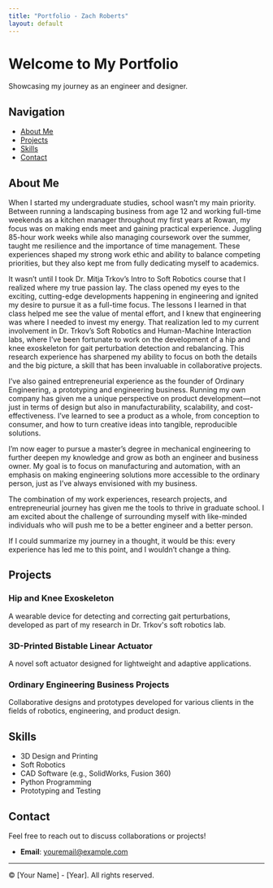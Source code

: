 ```yaml
---
title: "Portfolio - Zach Roberts"
layout: default
---
```


# Welcome to My Portfolio

Showcasing my journey as an engineer and designer.

## Navigation
- [About Me](#about-me)
- [Projects](#projects)
- [Skills](#skills)
- [Contact](#contact)


## About Me
When I started my undergraduate studies, school wasn’t my main priority. Between running a landscaping business from age 12 and working full-time weekends as a kitchen manager throughout my first years at Rowan, my focus was on making ends meet and gaining practical experience. Juggling 85-hour work weeks while also managing coursework over the summer, taught me resilience and the importance of time management. These experiences shaped my strong work ethic and ability to balance competing priorities, but they also kept me from fully dedicating myself to academics.

It wasn’t until I took Dr. Mitja Trkov’s Intro to Soft Robotics course that I realized where my true passion lay. The class opened my eyes to the exciting, cutting-edge developments happening in engineering and ignited my desire to pursue it as a full-time focus. The lessons I learned in that class helped me see the value of mental effort, and I knew that engineering was where I needed to invest my energy. That realization led to my current involvement in Dr. Trkov’s Soft Robotics and Human-Machine Interaction labs, where I’ve been fortunate to work on the development of a hip and knee exoskeleton for gait perturbation detection and rebalancing. This research experience has sharpened my ability to focus on both the details and the big picture, a skill that has been invaluable in collaborative projects.

I’ve also gained entrepreneurial experience as the founder of Ordinary Engineering, a prototyping and engineering business. Running my own company has given me a unique perspective on product development—not just in terms of design but also in manufacturability, scalability, and cost-effectiveness. I’ve learned to see a product as a whole, from conception to consumer, and how to turn creative ideas into tangible, reproducible solutions.

I’m now eager to pursue a master’s degree in mechanical engineering to further deepen my knowledge and grow as both an engineer and business owner. My goal is to focus on manufacturing and automation, with an emphasis on making engineering solutions more accessible to the ordinary person, just as I’ve always envisioned with my business.

The combination of my work experiences, research projects, and entrepreneurial journey has given me the tools to thrive in graduate school. I am excited about the challenge of surrounding myself with like-minded individuals who will push me to be a better engineer and a better person.

If I could summarize my journey in a thought, it would be this: every experience has led me to this point, and I wouldn’t change a thing.

## Projects

### Hip and Knee Exoskeleton
A wearable device for detecting and correcting gait perturbations, developed as part of my research in Dr. Trkov's soft robotics lab.

### 3D-Printed Bistable Linear Actuator
A novel soft actuator designed for lightweight and adaptive applications.

### Ordinary Engineering Business Projects
Collaborative designs and prototypes developed for various clients in the fields of robotics, engineering, and product design.

## Skills

- 3D Design and Printing
- Soft Robotics
- CAD Software (e.g., SolidWorks, Fusion 360)
- Python Programming
- Prototyping and Testing

## Contact

Feel free to reach out to discuss collaborations or projects!

- **Email**: [youremail@example.com](mailto:youremail@example.com)
---

&copy; [Your Name] - [Year]. All rights reserved.
